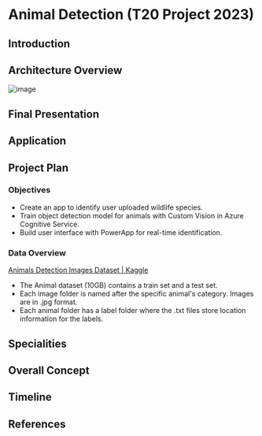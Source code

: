 # Animal Detection (T20 Project 2023)

## Introduction

## Architecture Overview
 ![image](Images/Architecture.png)

## Final Presentation

## Application

## Project Plan
### Objectives
- Create an app to identify user uploaded wildlife species.
- Train object detection model for animals with Custom Vision in Azure Cognitive Service.
- Build user interface with PowerApp for real-time identification.

### Data Overview
[Animals Detection Images Dataset | Kaggle](https://www.kaggle.com/datasets/antoreepjana/animals-detection-images-dataset)

- The Animal dataset (10GB) contains a train set and a test set. 
- Each image folder is named after the specific animal's category. Images are in .jpg format. 
- Each animal folder has a label folder where the .txt files store location information for the labels.


## Specialities

## Overall Concept

## Timeline

## References
